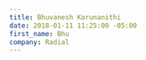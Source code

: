 ```yaml
---
title: Bhuvanesh Karunanithi
date: 2018-01-11 11:25:00 -05:00
first_name: Bhu
company: Radial
---
```


